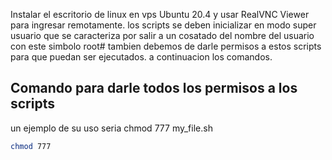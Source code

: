 Instalar el escritorio de linux en vps Ubuntu 20.4 y usar RealVNC Viewer para ingresar remotamente.
los scripts se deben inicializar en modo super usuario que se caracteriza por salir a un cosatado del nombre del usuario con este simbolo root#
tambien debemos de darle permisos a estos scripts para que puedan ser ejecutados.
a continuacion los comandos.

## Comando para darle todos los permisos a los scripts
un ejemplo de su uso seria chmod 777 my_file.sh
```sh
chmod 777 
```
